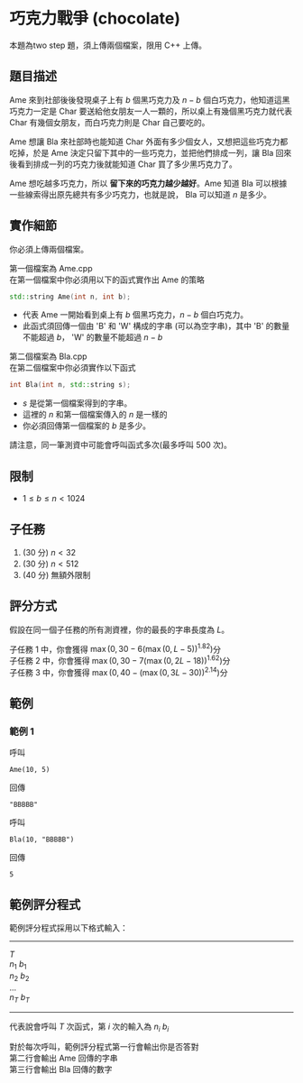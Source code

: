 # 巧克力戰爭 (chocolate) 
本題為two step 題，須上傳兩個檔案，限用 C++ 上傳。

## 題目描述

Ame 來到社部後後發現桌子上有 $b$ 個黑巧克力及 $n - b$ 個白巧克力，他知道這黑巧克力一定是 Char 要送給他女朋友一人一顆的，所以桌上有幾個黑巧克力就代表 Char 有幾個女朋友，而白巧克力則是 Char 自己要吃的。

 Ame 想讓 Bla 來社部時也能知道 Char 外面有多少個女人，又想把這些巧克力都吃掉，於是 Ame 決定只留下其中的一些巧克力，並把他們排成一列，讓 Bla 回來後看到排成一列的巧克力後就能知道 Char 買了多少黑巧克力了。
 
 Ame 想吃越多巧克力，所以 **留下來的巧克力越少越好**。Ame 知道 Bla 可以根據一些線索得出原先總共有多少巧克力，也就是說， Bla 可以知道 $n$ 是多少。

## 實作細節

你必須上傳兩個檔案。

第一個檔案為 Ame.cpp  
在第一個檔案中你必須用以下的函式實作出 Ame 的策略
```cpp
std::string Ame(int n, int b);
```

* 代表 Ame 一開始看到桌上有 $b$ 個黑巧克力，$n - b$ 個白巧克力。
* 此函式須回傳一個由 'B' 和 'W' 構成的字串 (可以為空字串)，其中 'B' 的數量不能超過 $b$， 'W' 的數量不能超過 $n - b$

第二個檔案為 Bla.cpp  
在第二個檔案中你必須實作以下函式
```cpp
int Bla(int n, std::string s);
```
* $s$ 是從第一個檔案得到的字串。
* 這裡的 $n$ 和第一個檔案傳入的 $n$ 是一樣的
* 你必須回傳第一個檔案的 $b$ 是多少。

請注意，同一筆測資中可能會呼叫函式多次(最多呼叫 500 次)。

<div style="page-break-after: always"></div>

## 限制
* $1 \le b \le n < 1024$


## 子任務
1. (30 分) $n < 32$
2. (30 分) $n < 512$
3. (40 分) 無額外限制

## 評分方式
假設在同一個子任務的所有測資裡，你的最長的字串長度為 $L$。

子任務 1 中，你會獲得 $\max(0, 30 - 6(\max(0, L - 5))^{1.82})$分  
子任務 2 中，你會獲得 $\max(0, 30 - 7(\max(0, 2L - 18))^{1.62})$分  
子任務 3 中，你會獲得 $\max(0, 40 - (\max(0, 3L - 30))^{2.14})$分

<div style="page-break-after: always"></div>

## 範例 
### 範例 1
呼叫
```
Ame(10, 5)
```
回傳
```
"BBBBB"
```
呼叫
```
Bla(10, "BBBBB")
```
回傳
```
5
```

## 範例評分程式
範例評分程式採用以下格式輸入：

---

$T$  
$n_1$  $b_1$  
$n_2$  $b_2$  
$...$  
$n_T$  $b_T$

---

代表說會呼叫 $T$ 次函式，第 $i$ 次的輸入為 $n_i$  $b_i$

對於每次呼叫，範例評分程式第一行會輸出你是否答對  
第二行會輸出 Ame 回傳的字串  
第三行會輸出 Bla 回傳的數字
